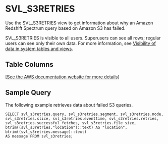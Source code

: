 # SVL\_S3RETRIES<a name="r_SVL_S3RETRIES"></a>

Use the SVL\_S3RETRIES view to get information about why an Amazon Redshift Spectrum query based on Amazon S3 has failed\.

SVL\_S3RETRIES is visible to all users\. Superusers can see all rows; regular users can see only their own data\. For more information, see [Visibility of data in system tables and views](c_visibility-of-data.md)\.

## Table Columns<a name="r_SVL_S3RETRIES-table-columns"></a>

[\[See the AWS documentation website for more details\]](http://docs.aws.amazon.com/redshift/latest/dg/r_SVL_S3RETRIES.html)

## Sample Query<a name="r_SVL_S3RETRIES-sample-query"></a>

The following example retrieves data about failed S3 queries\.

```
SELECT svl_s3retries.query, svl_s3retries.segment, svl_s3retries.node, svl_s3retries.slice, svl_s3retries.eventtime, svl_s3retries.retries, 
svl_s3retries.successful_fetches, svl_s3retries.file_size, btrim((svl_s3retries."location")::text) AS "location", btrim((svl_s3retries.message)::text)
AS message FROM svl_s3retries;
```